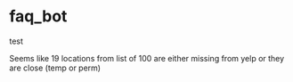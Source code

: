 # faq_bot

test

Seems like 19 locations from list of 100 are either missing from yelp or they are close (temp or perm)
